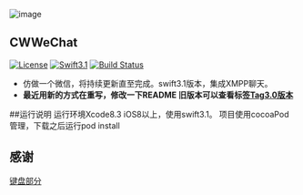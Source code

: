 ![image](https://github.com/wei18810109052/CWWeChat/blob/master/source/Images/CWWeChatIcon.png)
## CWWeChat
[![License](https://img.shields.io/packagist/l/doctrine/orm.svg)](https://github.com/wei18810109052/CWWeChat/blob/master/LICENSE)
[![Swift3.1](https://img.shields.io/badge/Swift-3.1-blue.svg?style=flat)](https://developer.apple.com/swift/)
[![Build Status](https://www.travis-ci.org/wei18810109052/CWWeChat.svg?branch=master)](https://www.travis-ci.org/wei18810109052/CWWeChat)


* 仿做一个微信，将持续更新直至完成。swift3.1版本，集成XMPP聊天。
* **最近用新的方式在重写，修改一下README 旧版本可以查看标签[Tag3.0版本](https://github.com/wei18810109052/CWWeChat/tree/swift3.0%E6%97%A7%E7%89%88)**



##<a id="运行说明"></a>运行说明
运行环境Xcode8.3 iOS8以上，使用swift3.1。
项目使用cocoaPod管理，下载之后运行pod install




## 感谢
[键盘部分](https://github.com/bbbcode/KeyboardforChat)

